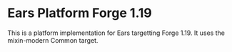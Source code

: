 # Ears Platform Forge 1.19

This is a platform implementation for Ears targetting Forge 1.19. It uses the mixin-modern Common
target.
